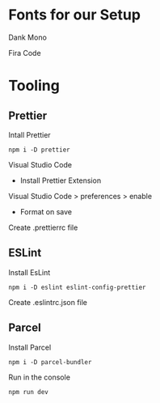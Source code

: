 # Fonts for our Setup

Dank Mono

Fira Code

# Tooling

## Prettier

Intall Prettier

```
npm i -D prettier
```

Visual Studio Code

- Install Prettier Extension

Visual Studio Code > preferences > enable

- Format on save

Create .prettierrc file

## ESLint

Install EsLint

```
npm i -D eslint eslint-config-prettier
```

Create .eslintrc.json file

## Parcel

Install Parcel

```
npm i -D parcel-bundler
```

Run in the console

```
npm run dev
```
